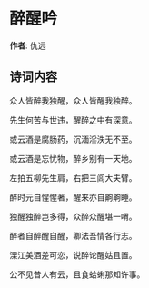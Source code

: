 # 醉醒吟

**作者**: 仇远

## 诗词内容

众人皆醉我独醒，众人皆醒我独醉。

先生何苦与世违，醒醉之中有深意。

或云酒是腐肠药，沉湎淫泆无不至。

或云酒是忘忧物，醉乡别有一天地。

左拍五柳先生肩，右把三闾大夫臂。

醉时元自惺惺著，醒来亦自齁齁睡。

独醒独醉岂多得，众醉众醒堪一喟。

醉者自醉醒自醒，卿法吾情各行志。

溧江美酒差可恋，说醉论醒姑且置。

公不见昔人有云，且食蛤蜊那知许事。

